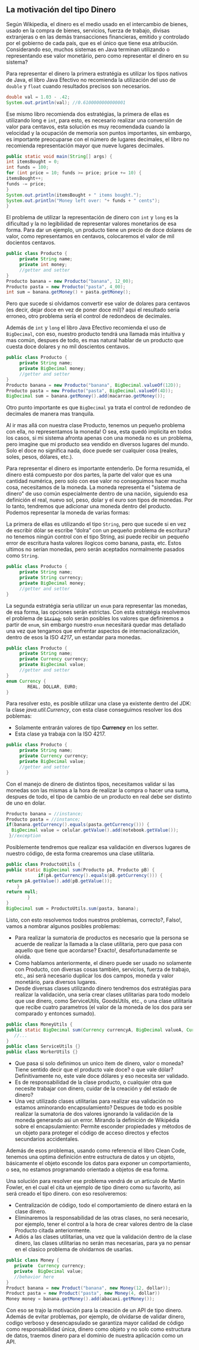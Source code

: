 ## La motivación del tipo Dinero


Según Wikipedia, el dinero es el medio usado en el intercambio de bienes, usado en la compra de bienes, servicios, fuerza de trabajo, divisas extranjeras o en las demás transacciones financieras, emitido y controlado por el gobierno de cada país, que es el único que tiene esa atribución. Considerando eso, muchos sistemas en Java terminan utilizando o representando ese valor monetário, pero como representar el dinero en su sistema?

Para representar el dinero la primera estratégia es utilizar los tipos nativos de Java, el libro Java Efectivo no recomienda la utilización del uso de ``double`` y ``float`` cuando resultados precisos son necesarios. 

``` java
double val = 1.03 - .42;
System.out.println(val); //0.6100000000000001
```

Ese mismo libro recomienda dos estratégias, la primera de ellas es utilizando long e ``int``, para esto, es necesario realizar una conversión de valor para centavos, esta solución es muy recomendada cuando la velocidad y la ocupación de memoria son puntos importantes, sin embargo, es importante preocuparse con el número de lugares decimales, el libro no recomienda representación mayor que nueve lugares decimales.

``` java
public static void main(String[] args) {
int itemsBought = 0;
int funds = 100;
for (int price = 10; funds >= price; price += 10) {
itemsBought++;
funds -= price;
}
System.out.println(itemsBought + " items bought.");
System.out.println("Money left over: "+ funds + " cents");
}
```

El problema de utilizar la representación de dinero con ``int`` y ``long`` es la dificultad y la no legibilidad de representar valores monetarios de esa forma. Para dar un ejemplo, un producto tiene un precio de doce dolares de valor, como representamos en centavos, colocaremos el valor de mil docientos centavos.

``` java
public class Producto {
     private String name;
     private int money;
     //getter and setter
}
Producto banana = new Producto("banana", 12_00);
Producto pasta = new Producto("pasta", 4_00);
int sum = banana.getMoney() + pasta.getMoney();
```

Pero que sucede si olvidamos convertir ese valor de dolares para centavos (es decir, dejar doce en vez de poner doce mil)? aqui el resultado seria erroneo, otro problema sería el control de redondeos de decimales.


Además de ``int`` y ``long`` el libro Java Efectivo recomienda el uso de ``BigDecimal``, con eso, nuestro producto tendrá una llamada más intuitiva y mas común, despues de todo, es mas natural hablar de un producto que cuesta doce dolares y no mil doscientos centavos.

``` java
public class Producto {
     private String name;
     private BigDecimal money;
     //getter and setter
}
Producto banana = new Producto("banana", BigDecimal.valueOf(12D));
Producto pasta = new Producto("pasta", BigDecimal.valueOf(4D));
BigDecimal sum = banana.getMoney().add(macarrao.getMoney());
```

Otro punto importante es que ``BigDecimal`` ya trata el control de redondeo de decimales de manera mas tranquila.

Al ir mas allá con nuestra clase Producto, tenemos un pequeño problema con ella, no representamos la moneda! O sea, esta quedó implicita en todos los casos, si mi sistema afronta apenas con una moneda no es un problema, pero imagine que mi producto sea vendido en diversos lugares del mundo. Solo el doce no significa nada, doce puede ser cualquier cosa (reales, soles, pesos, dólares, etc.).

Para representar el dinero es importante entenderlo. De forma resumida, el dinero está compuesto por dos partes, la parte del valor que es una cantidad numérica, pero solo con ese valor no conseguimos hacer mucha cosa, necesitamos de la moneda. La moneda representa el "sistema de dinero" de uso común especialmente dentro de una nación, siguiendo esa definición el real, nuevo sol, peso, dolar y el euro son tipos de monedas. Por lo tanto, tendremos que adicionar una moneda dentro del producto. Podemos representar la moneda de varias formas: 

La primera de ellas es utilizando el tipo ``String``, pero que sucede si en vez de escribir dólar se escribe “dolra” con un pequeño problema de escritura? no tenemos ningún control con el tipo String, asi puede recibir un pequeño error de escritura hasta valores ilogicos como banana, pasta, etc. Estos ultimos no serían monedas, pero serán aceptados normalmente pasados como ``String``.

``` java
public class Producto {
     private String name;
     private String currency;
     private BigDecimal money;
     //getter and setter
}
```

La segunda estratégia seria utilizar un ``enum`` para representar las monedas, de esa forma, las opciones serán estrictas. Con esta estratégia resolvemos el problema de ~~``String``,~~ solo serán posibles los valores que definiremos a partir de ``enum``, sin embargo nuestro ``enum`` necesitará quedar mas detallado una vez que tengamos que enfrentar aspectos de internacionalización, dentro de esos la ISO *4217*, un estandar para monedas.


``` java
public class Producto {
     private String name;
     private Currency currency;
     private BigDecimal value;
     //getter and setter
}
enum Currency {
    	REAL, DOLLAR, EURO;
}
```

Para resolver esto, es posible utilizar una clase ya existente dentro del JDK: la clase *java.util.Currency*, con esta clase conseguimos resolver los dos poblemas:

* Solamente entrarán valores de tipo **Currency** en los setter.
* Esta clase ya trabaja con la ISO 4217.


``` java
public class Producto {
     private String name;
     private Currency currency;
     private BigDecimal value;
     //getter and setter
}
```

Con el manejo de dinero de distintos tipos, necesitamos validar si las monedas son las mismas a la hora de realizar la compra o hacer una suma, despues de todo, el tipo de cambio de un producto en real debe ser distinto de uno en dolar.

``` java
Producto banana = //instance;
Producto pasta = //instance; 	
if(banana.getCurrency().equals(pasta.getCurrency())) {
  BigDecimal value = celular.getValue().add(notebook.getValue());
 }//exception
```

Posiblemente tendremos que realizar esa validación en diversos lugares de nuestro código, de esta forma crearemos una clase utilitaria.


``` java
public class ProductoUtils {
public static BigDecimal sum(Producto pA, Producto pB) {
    		if(pA.getCurrency().equals(pB.getCurrency())) {
return pA.getValue().add(pB.getValue());
  	}
return null;
    	}
}
BigDecimal sum = ProductoUtils.sum(pasta, banana);
```


Listo, con esto resolvemos todos nuestros problemas, correcto?, Falso!, vamos a nombrar algunos posibles problemas:

 
* Para realizar la sumatoria de productos es necesario que la persona se acuerde de realizar la llamada a la clase utilitaria, pero que pasa con aquello que tiene que acordarse? Exacto!, desafortunadamente se olvida. 
* Como hablamos anteriormente, el dinero puede ser usado no solamente con Producto, con diversas cosas también, servicios, fuerza de trabajo, etc., asi será necesario duplicar los dos campos, moneda y valor monetário, para diversos lugares.
* Desde diversas clases utilizando dinero tendremos dos estratégias para realizar la validación, una seria crear clases utilitarias para todo modelo que use dinero, como  ServiceUtils, GoodsUtils, etc., o una clase utilitaria que recibe cuatro parametros (el valor de la moneda de los dos para ser comparado y entonces sumado).

``` java
public class MoneyUtils {
public static BigDecimal sum(Currency currencyA, BigDecimal valueA, Currency currencyB, BigDecimal valueB) {
   //...
}
public class ServiceUtils {}
public class WorkerUtils {}
```

* Que pasa si solo definimos un unico item de dinero, valor o moneda? Tiene sentido decir que el producto vale doce? o que vale dólar? Definitivamente no, este vale doce dólares y eso necesita ser validado.
* Es de responsabilidad de la clase producto, o cualquier otra que necesite trabajar con dinero, cuidar de la creación y del estado de dinero? 
* Una vez utilizado clases utilitarias para realizar esa validación no estamos aminorando encapsulamiento? Despues de todo es posible realizar la sumatoria de dos valores ignorando la validación de la moneda generando asi un error. Mirando la definición de Wikipédia sobre el encapsulamiento: Permite esconder propiedades y métodos de un objeto para proteger el código de acceso directos y efectos secundarios accidentales.


Además de esos problemas, usando como referencia el libro Clean Code, tenemos una optima definición entre estructura de datos y un objeto, básicamente el objeto esconde los datos para exponer un comportamiento, o sea, no estamos programando orientado a objetos de esa forma.

Una solución para resolver ese problema vendrá de un articulo de Martin Fowler, en el cual el cita un ejemplo de tipo dinero como su favorito, asi será creado el tipo dinero. con eso resolveremos:

* Centralización de código, todo el comportamiento de dinero estará en la clase dinero.
* Eliminaremos la responsabilidad de las otras clases, no será necesario, por ejemplo, tener el control a la hora de crear valores dentro de la clase Producto citada anteriormente.
* Adiós a las clases utilitarias, una vez que la validación dentro de la clase dinero, las clases utilitarias no serán mas necesarias, para ya no pensar en el clasico problema de olvidarnos de usarlas. 

``` java
public class Money {
   private  Currency currency;
   private  BigDecimal value;
   //behavior here
}
Product banana = new Product("banana", new Money(12, dollar));
Product pasta = new Product("pasta", new Money(4, dollar))
Money money = banana.getMoney().add(abacaxi.getMoney());
```


Con eso se trajo la motivación para la creación de un API de tipo dinero. Además de evitar problemas, por ejemplo, de olvidarse de validar dinero, codigo verboso y desencapsulado se garantiza mayor calidad de código como responsabilidad única, dinero como objeto y no solo como estructura de datos, traemos dinero para el dominio de nuestra aplicación como un API.
